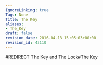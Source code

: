 ```yaml
---
IgnoreLinking: true
Tags: None
Title: The Key
aliases:
- The_Key
draft: false
revision_date: 2016-04-13 15:05:03+00:00
revision_id: 43110
---
```


#REDIRECT The Key and The Lock#The Key